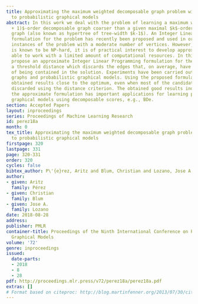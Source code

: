 ```yaml
---
title: Approximating the maximum weighted decomposable graph problem with applications
  to probabilistic graphical models
abstract: In this work we deal with the problem of learning a maximum weighted $(k
  + 1)$-order decomposable graph coarser than a given maximal $k$-order decomposable
  graph (also known as hypertree of tree-width $k-1$). An Integer Linear Programming
  formulation for the problem has recently been proposed and used in order to solve
  instances of the problem with a moderate number of vertices. However, as the problem
  is known to be NP-hard, it is of practical interest to develop approximate algorithms
  able to work with a limited amount of computational resources. In this paper we
  propose an approximate Integer Linear Programming formulation for the problem using
  a threshold distance which discards the edges that, on average, have a low probability
  of being contained in the solution. Experiments have been carried out with weighted
  graphs and probabilistic graphical models. Using the proposed formulation we have
  obtained results close to the optimum, even when most of the candidate edges were
  discarded using the distance criterion. The obtained good results indicate that
  the approximate formulation has important applications for learning probabilistic
  graphical models using decomposable scores, e.g., BDe.
section: Accepted Papers
layout: inproceedings
series: Proceedings of Machine Learning Research
id: perez18a
month: 0
tex_title: Approximating the maximum weighted decomposable graph problem with applications
  to probabilistic graphical models
firstpage: 320
lastpage: 331
page: 320-331
order: 320
cycles: false
bibtex_author: P\'{e}rez, Aritz and Blum, Christian and Lozano, Jose A.
author:
- given: Aritz
  family: Pérez
- given: Christian
  family: Blum
- given: Jose A.
  family: Lozano
date: 2018-08-28
address: 
publisher: PMLR
container-title: Proceedings of the Ninth International Conference on Probabilistic
  Graphical Models
volume: '72'
genre: inproceedings
issued:
  date-parts:
  - 2018
  - 8
  - 28
pdf: http://proceedings.mlr.press/v72/perez18a/perez18a.pdf
extras: []
# Format based on citeproc: http://blog.martinfenner.org/2013/07/30/citeproc-yaml-for-bibliographies/
---
```

